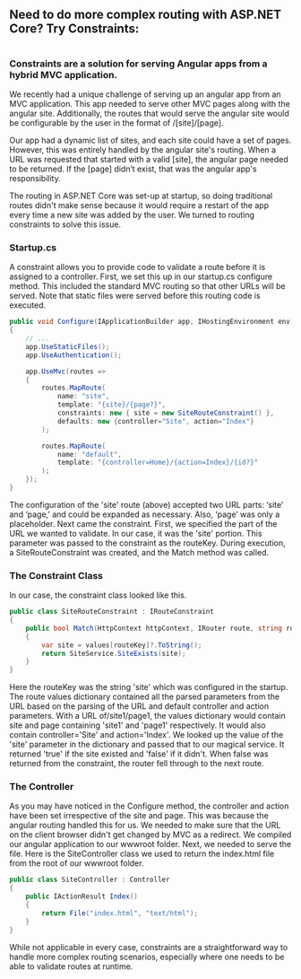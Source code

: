 

## Need to do more complex routing with ASP.NET Core? Try Constraints:
#

### Constraints are a solution for serving Angular apps from a hybrid MVC application.

We recently had a unique challenge of serving up an angular app from an MVC application. This app needed to serve other MVC pages along with the angular site. Additionally, the routes that would serve the angular site would be configurable by the user in the format of /[site]/[page].

Our app had a dynamic list of sites, and each site could have a set of pages. However, this was entirely handled by the angular site's routing. When a URL was requested that started with a valid [site], the angular page needed to be returned. If the [page] didn’t exist, that was the angular app's responsibility.

The routing in ASP.NET Core was set-up at startup, so doing traditional routes didn't make sense because it would require a restart of the app every time a new site was added by the user. We turned to routing constraints to solve this issue.

### Startup.cs

A constraint allows you to provide code to validate a route before it is assigned to a controller. First, we set this up in our startup.cs configure method. This included the standard MVC routing so that other URLs will be served. Note that static files were served before this routing code is executed.

```csharp
public void Configure(IApplicationBuilder app, IHostingEnvironment env)
{
    // ...
    app.UseStaticFiles();
    app.UseAuthentication();

    app.UseMvc(routes =>
    {
        routes.MapRoute(
            name: "site",
            template: "{site}/{page?}",
            constraints: new { site = new SiteRouteConstraint() },
            defaults: new {controller="Site", action="Index"}
        );

        routes.MapRoute(
            name: "default",
            template: "{controller=Home}/{action=Index}/{id?}"
        );
    });
}

```

The configuration of the 'site' route (above) accepted two URL parts: ‘site’ and ‘page,’ and could be expanded as necessary. Also, ‘page’ was only a placeholder. Next came the constraint. First, we specified the part of the URL we wanted to validate. In our case, it was the 'site' portion. This parameter was passed to the constraint as the routeKey. During execution, a SiteRouteConstraint was created, and the Match method was called.

### The Constraint Class

In our case, the constraint class looked like this.

```csharp
public class SiteRouteConstraint : IRouteConstraint
{
    public bool Match(HttpContext httpContext, IRouter route, string routeKey, RouteValueDictionary values, RouteDirection routeDirection)
    {
        var site = values[routeKey]?.ToString();
        return SiteService.SiteExists(site);
    }
}
```

Here the routeKey was the string 'site' which was configured in the startup. The route values dictionary contained all the parsed parameters from the URL based on the parsing of the URL and default controller and action parameters. With a URL of/site1/page1, the values dictionary would contain site and page containing 'site1' and 'page1' respectively. It would also contain controller='Site' and action='Index'. We looked up the value of the 'site' parameter in the dictionary and passed that to our magical service. It returned 'true' if the site existed and 'false' if it didn't. When false was returned from the constraint, the router fell through to the next route.

### The Controller

As you may have noticed in the Configure method, the controller and action have been set irrespective of the site and page. This was because the angular routing handled this for us. We needed to make sure that the URL on the client browser didn't get changed by MVC as a redirect. We compiled our angular application to our wwwroot folder. Next, we needed to serve the file. Here is the SiteController class we used to return the index.html file from the root of our wwwroot folder.

```csharp
public class SiteController : Controller
{
    public IActionResult Index()
    {
        return File("index.html", "text/html");
    }
}
```

While not applicable in every case, constraints are a straightforward way to handle more complex routing scenarios, especially where one needs to be able to validate routes at runtime.
